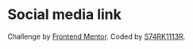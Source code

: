 # Social media link

<div>
    Challenge by <a href="https://www.frontendmentor.io?ref=challenge" target="_blank">Frontend Mentor</a>. 
    Coded by <a href="https://github.com/S74RK1113R">S74RK1113R</a>.
</div>